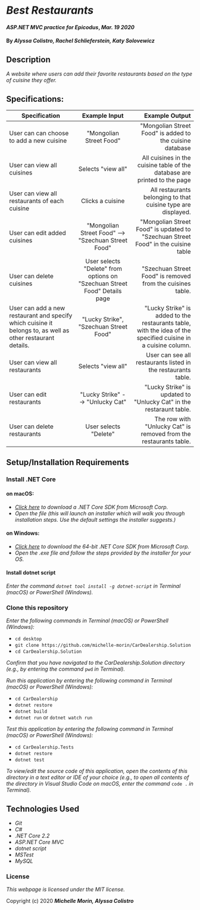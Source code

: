 # _Best Restaurants_

#### _ASP.NET MVC practice for Epicodus_, _Mar. 19 2020_

#### By _**Alyssa Colistro, Rachel Schlieferstein, Katy Solovewicz**_

## Description

_A website where users can add their favorite restaurants based on the type of cuisine they offer._

## Specifications:

| Specification | Example Input | Example Output |
| ------------- |:-------------:| -------------------:|
|User can can choose to add a new cuisine| "Mongolian Street Food"| "Mongolian Street Food" is added to the cuisine database|
|User can view all cuisines|Selects "view all"|All cuisines in the cuisine table of the database are printed to the page|
|User can view all restaurants of each cuisine|Clicks a cuisine|All restaurants belonging to that cuisine type are displayed.|
|User can edit added cuisines|"Mongolian Street Food" --> "Szechuan Street Food"|"Mongolian Street Food" is updated to "Szechuan Street Food" in the cuisine table|
|User can delete cuisines|User selects "Delete" from options on "Szechuan Street Food" Details page|"Szechuan Street Food" is removed from the cuisines table.|
|User can add a new restaurant and specify which cuisine it belongs to, as well as other restaurant details.|"Lucky Strike", "Szechuan Street Food"|"Lucky Strike" is added to the restaurants table, with the idea of the specified cuisine in a cuisine column.|
|User can view all restaurants|Selects "view all"|User can see all restaurants listed in the restaurants table.|
|User can edit restaurants|"Lucky Strike" --> "Unlucky Cat"|"Lucky Strike" is updated to "Unlucky Cat" in the restaraunt table.|
|User can delete restaurants|User selects "Delete"|The row with "Unlucky Cat" is removed from the restaurants table.|


## Setup/Installation Requirements

### Install .NET Core

#### on macOS:
* _[Click here](https://dotnet.microsoft.com/download/thank-you/dotnet-sdk-2.2.106-macos-x64-installer) to download a .NET Core SDK from Microsoft Corp._
* _Open the file (this will launch an installer which will walk you through installation steps. Use the default settings the installer suggests.)_

#### on Windows:
* _[Click here](https://dotnet.microsoft.com/download/thank-you/dotnet-sdk-2.2.203-windows-x64-installer) to download the 64-bit .NET Core SDK from Microsoft Corp._
* _Open the .exe file and follow the steps provided by the installer for your OS._

#### Install dotnet script
_Enter the command ``dotnet tool install -g dotnet-script`` in Terminal (macOS) or PowerShell (Windows)._

### Clone this repository

_Enter the following commands in Terminal (macOS) or PowerShell (Windows):_
* ``cd desktop``
* ``git clone https://github.com/michelle-morin/CarDealership.Solution``
* ``cd CarDealership.Solution``

_Confirm that you have navigated to the CarDealership.Solution directory (e.g., by entering the command_ ``pwd`` _in Terminal)._

_Run this application by entering the following command in Terminal (macOS) or PowerShell (Windows):_
* ``cd CarDealership``
* ``dotnet restore``
* ``dotnet build``
* ``dotnet run`` or ``dotnet watch run``

_Test this application by entering the following command in Terminal (macOS) or PowerShell (Windows):_
* ``cd CarDealership.Tests``
* ``dotnet restore``
* ``dotnet test``

_To view/edit the source code of this application, open the contents of this directory in a text editor or IDE of your choice (e.g., to open all contents of the directory in Visual Studio Code on macOS, enter the command_ ``code .`` _in Terminal)._

## Technologies Used
* _Git_
* _C#_
* _.NET Core 2.2_
* _ASP.NET Core MVC_
* _dotnet script_
* _MSTest_
* _MySQL_

### License

*This webpage is licensed under the MIT license.*

Copyright (c) 2020 **_Michelle Morin, Alyssa Colistro_**
